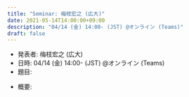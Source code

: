 ```yaml
---
title: "Seminar: 梅枝宏之 (広大)"
date: 2021-05-14T14:00:00+09:00
description: "04/14 (金) 14:00- (JST) @オンライン (Teams)"
draft: false
---
```


- 発表者:
梅枝宏之 (広大)
- 日時:
04/14 (金) 14:00- (JST) @オンライン (Teams)
- 題目:


<!--more-->

- 概要:

